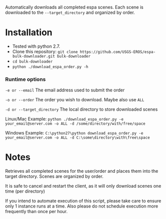 Automatically downloads all completed espa scenes.  Each scene is downloaded to the `--target_directory` and organized by order.

# Installation
* Tested with python 2.7.
* Clone this repository: `git clone https://github.com/USGS-EROS/espa-bulk-downloader.git bulk-downloader`
* `cd bulk-downloader`
* `python ./download_espa_order.py -h`

### Runtime options
`-e or --email` The email address used to submit the order

`-o or --order` The order you wish to download.  Maybe also use `ALL`

`-d or --target_directory` The local directory to store downloaded scenes

Linux/Mac Example: `python ./download_espa_order.py -e your_email@server.com -o ALL -d /some/directory/with/free/space`

Windows Example: `C:\python27\python download_espa_order.py -e your_email@server.com -o ALL -d C:\some\directory\with\free\space`

# Notes
Retrieves all completed scenes for the user/order
and places them into the target directory.
Scenes are organized by order.

It is safe to cancel and restart the client, as it will
only download scenes one time (per directory)
 
If you intend to automate execution of this script,
please take care to ensure only 1 instance runs at a time.
Also please do not schedule execution more frequently than
once per hour.


    
